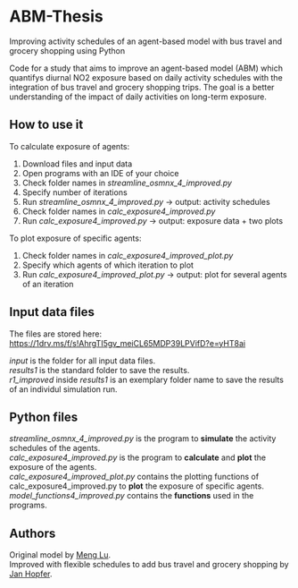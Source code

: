 # ABM-Thesis
Improving activity schedules of an agent-based model with bus travel and grocery shopping using Python

Code for a study that aims to improve an agent-based model (ABM) which quantifys diurnal NO2 exposure based on daily activity schedules with the integration of bus travel and grocery shopping trips. The goal is a better understanding of the impact of daily activities on long-term exposure. 

## How to use it
To calculate exposure of agents:
1. Download files and input data
2. Open programs with an IDE of your choice
3. Check folder names in *streamline_osmnx_4_improved.py*
4. Specify number of iterations
5. Run *streamline_osmnx_4_improved.py* -> output: activity schedules
6. Check folder names in *calc_exposure4_improved.py*
7. Run *calc_exposure4_improved.py* -> output: exposure data + two plots

To plot exposure of specific agents:
1. Check folder names in *calc_exposure4_improved_plot.py*
2. Specify which agents of which iteration to plot
3. Run *calc_exposure4_improved_plot.py* -> output: plot for several agents of an iteration

## Input data files
The files are stored here: https://1drv.ms/f/s!AhrgTI5gv_meiCL65MDP39LPVifD?e=yHT8ai <br>

*input* is the folder for all input data files. <br>
*results1* is the standard folder to save the results. <br>
*r1_improved* inside *results1* is an exemplary folder name to save the results of an individul simulation run. <br>

## Python files
*streamline_osmnx_4_improved.py* is the program to **simulate** the activity schedules of the agents. <br>
*calc_exposure4_improved.py* is the program to **calculate** and **plot** the exposure of the agents.  <br>
*calc_exposure4_improved_plot.py* contains the plotting functions of calc_exposure4_improved.py to **plot** the exposure of specific agents.  <br>
*model_functions4_improved.py* contains the **functions** used in the programs. <br>

## Authors
Original model by [Meng Lu](https://github.com/mengluchu/agentmodel). <br>
Improved with flexible schedules to add bus travel and grocery shopping by [Jan Hopfer](https://github.com/J-Hopf).
